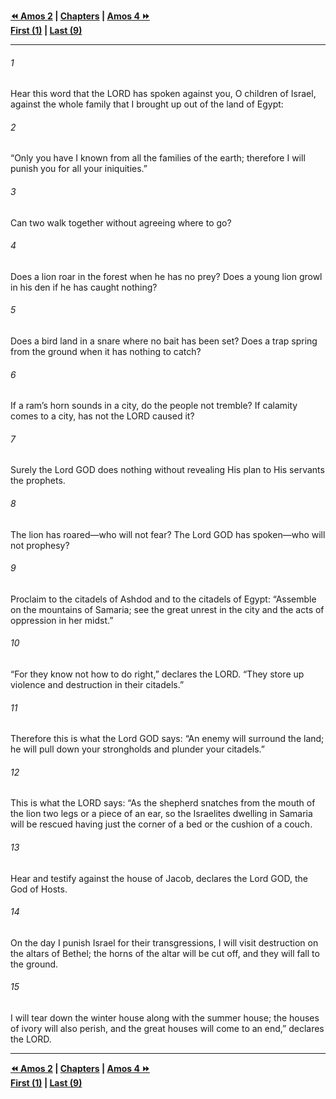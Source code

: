   
**[⏪ Amos 2](./Amos%202.md) | [Chapters](./_index.md) | [Amos 4 ⏩](./Amos%204.md)**  
**[First (1)](./Amos%201.md) | [Last (9)](./Amos%209.md)**  
  
---  
  
###### 1  
Hear this word that the LORD has spoken against you, O children of Israel, against the whole family that I brought up out of the land of Egypt:  
  
###### 2  
“Only you have I known from all the families of the earth; therefore I will punish you for all your iniquities.”  
  
###### 3  
Can two walk together without agreeing where to go?  
  
###### 4  
Does a lion roar in the forest when he has no prey? Does a young lion growl in his den if he has caught nothing?  
  
###### 5  
Does a bird land in a snare where no bait has been set? Does a trap spring from the ground when it has nothing to catch?  
  
###### 6  
If a ram’s horn sounds in a city, do the people not tremble? If calamity comes to a city, has not the LORD caused it?  
  
###### 7  
Surely the Lord GOD does nothing without revealing His plan to His servants the prophets.  
  
###### 8  
The lion has roared—who will not fear? The Lord GOD has spoken—who will not prophesy?  
  
###### 9  
Proclaim to the citadels of Ashdod and to the citadels of Egypt: “Assemble on the mountains of Samaria; see the great unrest in the city and the acts of oppression in her midst.”  
  
###### 10  
“For they know not how to do right,” declares the LORD. “They store up violence and destruction in their citadels.”  
  
###### 11  
Therefore this is what the Lord GOD says: “An enemy will surround the land; he will pull down your strongholds and plunder your citadels.”  
  
###### 12  
This is what the LORD says: “As the shepherd snatches from the mouth of the lion two legs or a piece of an ear, so the Israelites dwelling in Samaria will be rescued having just the corner of a bed or the cushion of a couch.  
  
###### 13  
Hear and testify against the house of Jacob, declares the Lord GOD, the God of Hosts.  
  
###### 14  
On the day I punish Israel for their transgressions, I will visit destruction on the altars of Bethel; the horns of the altar will be cut off, and they will fall to the ground.  
  
###### 15  
I will tear down the winter house along with the summer house; the houses of ivory will also perish, and the great houses will come to an end,” declares the LORD.  
  
  
---  
  
**[⏪ Amos 2](./Amos%202.md) | [Chapters](./_index.md) | [Amos 4 ⏩](./Amos%204.md)**  
**[First (1)](./Amos%201.md) | [Last (9)](./Amos%209.md)**  
  
